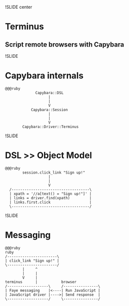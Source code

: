 !SLIDE center
# Terminus
## Script remote browsers with Capybara


!SLIDE
# Capybara internals

    @@@ruby
                  Capybara::DSL
                        |
                        |
                        V
                Capybara::Session
                        |
                        |
                        V
            Capybara::Driver::Terminus


!SLIDE
# DSL >> Object Model

    @@@ruby
            session.click_link "Sign up!"
                        |
                        |
                        V
      /------------------------------------\
      | xpath = '//a[text() = "Sign up!"]' |
      | links = driver.find(xpath)         |
      | links.first.click                  |
      \------------------------------------/


!SLIDE
# Messaging

    @@@ruby
    ruby
    /-----------------------\
    | click_link "Sign up!" |
    \-----------------------/
            |     ^
            |     |
            V     |
    terminus      |           browser
    /-------------------\     /----------------\
    | Faye messaging    |<----| Run JavaScript |
    | JavaScript driver |---->| Send response  |
    \-------------------/     \----------------/

